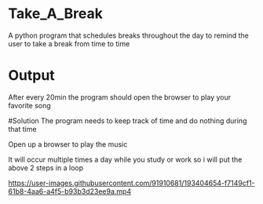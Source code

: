 # Take_A_Break
A python program that schedules breaks throughout the day to remind the user to take a break from time to time

# Output
After every 20min the program should open the browser to play your favorite song

#Solution
The program needs to keep track of time and do nothing during that time

Open up a browser to play the music

It will occur multiple times a day while you study or work  so i will put the above 
2 steps in a loop



https://user-images.githubusercontent.com/91910681/193404654-f7149cf1-61b8-4aa6-a4f5-b93b3d23ee9a.mp4

